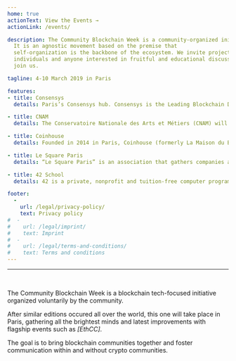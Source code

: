 ```yaml
---
home: true
actionText: View the Events →
actionLink: /events/

description: The Community Blockchain Week is a community-organized initiative.
  It is an agnostic movement based on the premise that
  self-organization is the backbone of the ecosystem. We invite projects,
  individuals and anyone interested in fruitful and educational discussions to
  join us.

tagline: 4-10 March 2019 in Paris

features:
- title: Consensys
  details: Paris’s Consensys hub. Consensys is the Leading Blockchain Development Studio in the World. Present in 6continents, it is counting 1000+ employees and 50+ startups (spokes), the French office is one of its European hub. 

- title: CNAM
  details: The Conservatoire Nationale des Arts et Métiers (CNAM) will host EthCC. At the center of Paris, CNAM features 4 massive amphitheatres, workshop rooms and... a church.

- title: Coinhouse
  details: Founded in 2014 in Paris, Coinhouse (formerly La Maison du Bitcoin) is a pioneer in cryptoassets investments. Both an online platform and a brick-and-mortar location, they are a trusted partner for individuals and institutional investors looking to analyse, acquire, sell, and securely store cryptoassets.

- title: Le Square Paris
  details: “Le Square Paris” is an association that gathers companies and groups in order to explore the future of work and mobility.

- title: 42 School
  details: 42 is a private, nonprofit and tuition-free computer programming school created and founded by Xavier Niel in 2013.

footer:
  -
    url: /legal/privacy-policy/
    text: Privacy policy
#  -
#    url: /legal/imprint/
#    text: Imprint
#  -
#    url: /legal/terms-and-conditions/
#    text: Terms and conditions
---
```


<hr /><br /> 

The Community Blockchain Week is a blockchain tech-focused initiative organized voluntarily by the community.

After similar editions occured all over the world, this one will take place in Paris, gathering all the brightest minds and latest improvements with flagship events such as _[EthCC]_.

The goal is to bring blockchain communities together and foster communication within and without crypto communities.

<br />
